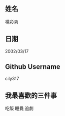 姓名
----
楊彩莉

日期
----
2002/03/17

Github Username
---------------
cily317

我最喜歡的三件事
---------------
吃飯   睡覺    追劇
